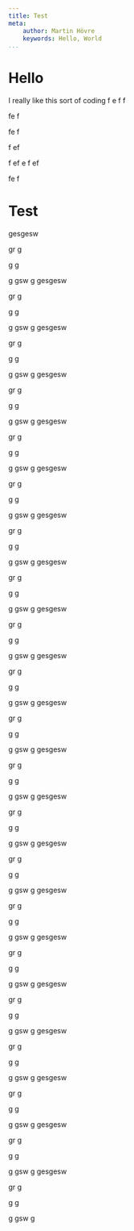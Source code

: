 ```yaml
---
title: Test
meta:
    author: Martin Hövre
    keywords: Hello, World
...
```

# Hello

I really like this sort of coding 
f
e
f
f


fe
f




fe
f

f
ef

f
ef
e
f
ef


fe
f

# Test
gesgesw


gr
g

g
g



g
gsw
g
gesgesw


gr
g

g
g



g
gsw
g
gesgesw


gr
g

g
g



g
gsw
g
gesgesw


gr
g

g
g



g
gsw
g
gesgesw


gr
g

g
g



g
gsw
g
gesgesw


gr
g

g
g



g
gsw
g
gesgesw


gr
g

g
g



g
gsw
g
gesgesw


gr
g

g
g



g
gsw
g
gesgesw


gr
g

g
g



g
gsw
g
gesgesw


gr
g

g
g



g
gsw
g
gesgesw


gr
g

g
g



g
gsw
g
gesgesw


gr
g

g
g



g
gsw
g
gesgesw


gr
g

g
g



g
gsw
g
gesgesw


gr
g

g
g



g
gsw
g
gesgesw


gr
g

g
g



g
gsw
g
gesgesw


gr
g

g
g



g
gsw
g
gesgesw


gr
g

g
g



g
gsw
g
gesgesw


gr
g

g
g



g
gsw
g
gesgesw


gr
g

g
g



g
gsw
g
gesgesw


gr
g

g
g



g
gsw
g
gesgesw


gr
g

g
g



g
gsw
g
